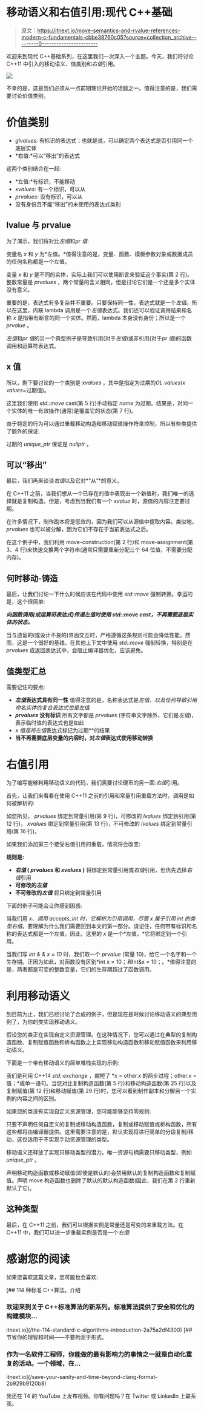 # 移动语义和右值引用:现代 C++基础

> 原文：<https://itnext.io/move-semantics-and-rvalue-references-modern-c-fundamentals-cbbe38760c05?source=collection_archive---------0----------------------->

欢迎来到现代 C++基础系列，在这里我们一次深入一个主题。今天，我们将讨论 C++11 中引入的移动语义、值类别和*右值*引用。

![](img/93c72fb9ff2dcc40ff6b67973ecb0676.png)

不幸的是，这是我们必须从一点前期理论开始的话题之一。值得注意的是，我们需要讨论价值类别。

# 价值类别

*   *glvalues:* 有标识的表达式；也就是说，可以确定两个表达式是否引用同一个底层实体
*   *右值:*可以“移出”的表达式

这两个类别结合在一起:

*   *左值:*有标识，不能移动
*   *xvalues:* 有一个标识，可以从
*   *prvalues:* 没有标识，可以从
*   没有身份且不能“移出”的未使用的表达式类别

## lvalue 与 prvalue

为了演示，我们将对比*左值*和*pr 值*:

变量名 *x* 和 *y* 为*左值。*值得注意的是，变量、函数、模板参数对象或数据成员的任何名称都是一个左值。

变量 *x* 和 *y* 是不同的实体，实际上我们可以使用断言来验证这个事实(第 2 行)。整数常量是 *prvalues* ，两个常量的含义相同，但是讨论它们是一个还是多个实体没有意义。

重要的是，表达式有多复杂并不重要。只要保持同一性，表达式就是一个*左值*。所以在这里，内联 lambda 调用是一个*左值*表达式。我们还可以验证调用结果和名称 *x* 是指带有断言的同一个实体。然而，lambda 本身没有身份；所以是一个 *prvalue* 。

*左值*和*pr 值*的另一个典型例子是导致引用(对于*左值*)或非引用(对于*pr 值*)的函数调用和运算符表达式。

## x 值

所以，剩下要讨论的一个类别是 *xvalues* ，其中是指定为过期的*GL values*(*x values*=过期值)。

这里我们使用 *std::move* cast(第 5 行)手动指定 *name* 为过期。结果是，对同一个实体的唯一有效操作(通常)是覆盖它的状态(第 7 行)。

由于特定的行为可以通过重载移动构造和移动赋值操作符来控制，所以有些类提供了额外的保证:

过期的 *unique_ptr* 保证是 *nullptr* 。

## 可以“移出”

最后，我们再来谈谈*右值*以及它对*“从”*的意义。

在 C++11 之前，当我们想从一个已存在的值中表现出一个新值时，我们唯一的选择就是复制构造。但是，考虑到当我们有一个 *xvalue* 时，源值的内容注定要过期。

在许多情况下，制作副本将是低效的，因为我们可以从源值中提取内容。类似地， *prvalues* 也可以被分解，因为它们不存在于当前表达式之后。

在这个例子中，我们利用 move-construction(第 2 行)和 move-assignment(第 3、4 行)来快速交换两个字符串(通常只需要重新分配三个 64 位值，不需要分配内存)。

## 何时移动-铸造

最后，让我们讨论一下什么时候应该在代码中使用 *std::move* 强制转换。幸运的是，这个很简单:

***向函数调用(或运算符表达式)传递左值时使用 std::move cast，不再需要底层实体的状态。***

当与遗留的(或设计不良的)界面交互时，严格遵循这条规则可能会降低性能。然而，这是一个很好的基线。在其他上下文中使用 *std::move* 强制转换，特别是在 *prvalues* 或返回表达式中，会阻止编译器优化，应该避免。

## 值类型汇总

需要记住的要点:

*   ***左值*表达式具有同一性**
    值得注意的是，名称表达式是*左值，*以及任何导致引用命名实体的复合表达式也是*左值*
*   ***prvalues* 没有标识**
    所有文字都是 *prvalues* (字符串文字除外，它们是*左值*)，表示临时值的表达式也是如此
*   ***x 值*是将*左值*表达式标记为过期**的结果
*   **当不再需要底层变量的内容时，对*左值*表达式使用移动转换**

# 右值引用

为了编写能够利用移动语义的代码，我们需要讨论硬币的另一面:*右值*引用。

首先，让我们来看看在使用 C++11 之前的引用和常量引用重载方法时，调用是如何被解析的:

如您所见， *prvalues* 绑定到常量引用(第 9 行)，可修改的 *lvalues* 绑定到引用(第 12 行)， *xvalues* 绑定到常量引用(第 13 行)，不可修改的 *lvalues* 绑定到常量引用(第 16 行)。

如果我们添加第三个接受右值引用的重载，情况将会改变:

**规则是:**

*   ***右值* ( *prvalues* 和 *xvalues* )** 将绑定到常量引用或*右值*引用，但优先选择*右值*引用
*   **可修改的*左值***
*   **不可修改的*左值*** 将只绑定到常量引用

下面的例子可能会让你感到困惑:

当我们用 *x、*调用 *accepts_int* 时，它解析为引用调用，尽管 *x* 属于引用 int 的类型*右值*。要理解为什么我们需要回到本文的第一部分。请记住，任何带有标识和名称的表达式都是一个左值。因此，这里的 *x* 是一个*左值，*它将绑定到一个引用。

当我们写 *int & & x = 10* 时，我们取一个 *prvalue* (常量 10)，给它一个名字和一个生存期。正因为如此，对函数没有区别*int x = 10；*和*int&x = 10；。*值得注意的是，两者都是可变的整数变量，它们的生存期超过了函数调用。

# 利用移动语义

到目前为止，我们已经讨论了合成的例子，但是现在是时候讨论移动语义的典型用例了，为你的类实现移动语义。

假设您的类正在实现自定义资源管理。在这种情况下，您可以通过在典型的复制构造函数、复制赋值函数和析构函数之上实现移动构造函数和移动赋值函数来利用移动语义。

下面是一个带有移动语义的简单堆栈实现的示例:

我们是利用 C++14 *std::exchange* ，缩短了 *x = other.x 的两步过程；other.x =值；*成单一语句。当您对比复制构造函数(第 5 行)和移动构造函数(第 25 行)以及复制赋值(第 12 行)和移动赋值(第 29 行)时，您可以看到制作副本和分解另一个实例的内容之间的区别。

如果您的类没有实现自定义资源管理，您可能能够坚持零规则:

只要不声明任何自定义的复制或移动构造函数，复制或移动赋值或析构函数，所有这些都将由编译器提供。这里需要注意的是，默认实现将进行简单的分段复制/移动，这仅适用于不实现手动资源管理的类型。

移动语义还释放了实现只移动类型的潜力。唯一资源句柄需要只移动类型，例如 *unique_ptr* 。

声明移动构造函数或移动赋值(即使是默认的)会禁用默认的复制构造函数和复制赋值。声明 move 构造函数也删除了默认的默认构造函数(因此，我们在第 2 行重新默认了它)。

## 这种类型

最后，在 C++11 之前，我们可以根据实例是常量还是可变的来重载方法。在 C++11 中，我们可以进一步重载实例是否是一个*右值*:

# 感谢您的阅读

如果您喜欢这篇文章，您可能也会喜欢:

[](/the-114-standard-c-algorithms-introduction-2a75a2df4300) [## 114 种标准 C++算法。介绍

### 欢迎来到关于 C++标准算法的新系列。标准算法提供了安全和优化的构建模块…

itnext.io](/the-114-standard-c-algorithms-introduction-2a75a2df4300) [](/save-your-sanity-and-time-beyond-clang-format-2b929b9120b8) [## 节省你的理智和时间——不要拘泥于形式。

### 作为一名软件工程师，你能做的最有影响力的事情之一就是自动化重复的活动。一个领域，在…

itnext.io](/save-your-sanity-and-time-beyond-clang-format-2b929b9120b8) 

我还在 T4 的 YouTube 上发布视频。你有问题吗？在 Twitter 或 LinkedIn 上联系我。